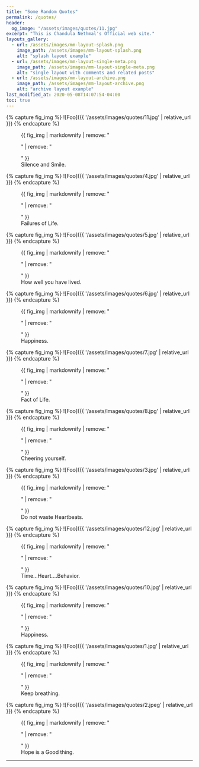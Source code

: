 ```yaml
---
title: "Some Random Quotes"
permalink: /quotes/
header:
  og_image: "/assets/images/quotes/11.jpg" 
excerpt: "This is Chandula Nethmal's Official web site."
layouts_gallery:
  - url: /assets/images/mm-layout-splash.png
    image_path: /assets/images/mm-layout-splash.png
    alt: "splash layout example"
  - url: /assets/images/mm-layout-single-meta.png
    image_path: /assets/images/mm-layout-single-meta.png
    alt: "single layout with comments and related posts"
  - url: /assets/images/mm-layout-archive.png
    image_path: /assets/images/mm-layout-archive.png
    alt: "archive layout example"
last_modified_at: 2020-05-08T14:07:54-04:00
toc: true
---
```


{% capture fig_img %}
![Foo]({{ '/assets/images/quotes/11.jpg' | relative_url }})
{% endcapture %}

<figure>
  {{ fig_img | markdownify | remove: "<p>" | remove: "</p>" }}
  <figcaption>Silence and Smile.</figcaption>
</figure>

{% capture fig_img %}
![Foo]({{ '/assets/images/quotes/4.jpg' | relative_url }})
{% endcapture %}

<figure>
  {{ fig_img | markdownify | remove: "<p>" | remove: "</p>" }}
  <figcaption>Failures of Life.</figcaption>
</figure>

{% capture fig_img %}
![Foo]({{ '/assets/images/quotes/5.jpg' | relative_url }})
{% endcapture %}

<figure>
  {{ fig_img | markdownify | remove: "<p>" | remove: "</p>" }}
  <figcaption>How well you have lived.</figcaption>
</figure>

{% capture fig_img %}
![Foo]({{ '/assets/images/quotes/6.jpg' | relative_url }})
{% endcapture %}

<figure>
  {{ fig_img | markdownify | remove: "<p>" | remove: "</p>" }}
  <figcaption>Happiness.</figcaption>
</figure>

{% capture fig_img %}
![Foo]({{ '/assets/images/quotes/7.jpg' | relative_url }})
{% endcapture %}

<figure>
  {{ fig_img | markdownify | remove: "<p>" | remove: "</p>" }}
  <figcaption>Fact of Life.</figcaption>
</figure>

{% capture fig_img %}
![Foo]({{ '/assets/images/quotes/8.jpg' | relative_url }})
{% endcapture %}

<figure>
  {{ fig_img | markdownify | remove: "<p>" | remove: "</p>" }}
  <figcaption>Cheering yourself.</figcaption>
</figure>

{% capture fig_img %}
![Foo]({{ '/assets/images/quotes/3.jpg' | relative_url }})
{% endcapture %}

<figure>
  {{ fig_img | markdownify | remove: "<p>" | remove: "</p>" }}
  <figcaption>Do not waste Heartbeats.</figcaption>
</figure>

{% capture fig_img %}
![Foo]({{ '/assets/images/quotes/12.jpg' | relative_url }})
{% endcapture %}

<figure>
  {{ fig_img | markdownify | remove: "<p>" | remove: "</p>" }}
  <figcaption>Time...Heart....Behavior.</figcaption>
</figure>

{% capture fig_img %}
![Foo]({{ '/assets/images/quotes/10.jpg' | relative_url }})
{% endcapture %}

<figure>
  {{ fig_img | markdownify | remove: "<p>" | remove: "</p>" }}
  <figcaption>Happiness.</figcaption>
</figure>



{% capture fig_img %}
![Foo]({{ '/assets/images/quotes/1.jpg' | relative_url }})
{% endcapture %}

<figure>
  {{ fig_img | markdownify | remove: "<p>" | remove: "</p>" }}
  <figcaption>Keep breathing.</figcaption>
</figure>

{% capture fig_img %}
![Foo]({{ '/assets/images/quotes/2.jpeg' | relative_url }})
{% endcapture %}

<figure>
  {{ fig_img | markdownify | remove: "<p>" | remove: "</p>" }}
  <figcaption>Hope is a Good thing.</figcaption>
</figure>



---




